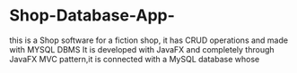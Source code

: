 # Shop-Database-App-
this is a Shop software for a fiction shop, it has CRUD operations and made with MYSQL DBMS
It is developed with JavaFX and completely through JavaFX MVC pattern,it is connected with a MySQL database whose 
